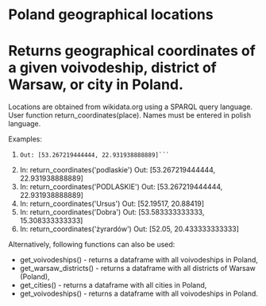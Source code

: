# Poland geographical locations
Returns geographical coordinates of a given voivodeship, district of Warsaw, or city in Poland.
==============

Locations are obtained from wikidata.org using a SPARQL query language.
User function return_coordinates(place). 
Names must be entered in polish language.

Examples:
1. ```In:  return_coordinates('województwo podlaskie')
   Out: [53.267219444444, 22.931938888889]```
2.
    In:  return_coordinates('podlaskie')
    Out: [53.267219444444, 22.931938888889]
3.
    In:  return_coordinates('PODLASKIE')
    Out: [53.267219444444, 22.931938888889]
4.
    In:  return_coordinates('Ursus')
    Out: [52.19517, 20.88419] 
5.
    In:  return_coordinates('Dobra')
    Out: [53.583333333333, 15.308333333333] 
6.
    In:  return_coordinates('żyrardów')
    Out: [52.05, 20.433333333333]       
    
    
Alternatively, following functions can also be used:
* get_voivodeships() - returns a dataframe with all voivodeships in Poland,
* get_warsaw_districts() - returns a dataframe with all districts of Warsaw (Poland),
* get_cities() - returns a dataframe with all cities in Poland,
* get_voivodeships() - returns a dataframe with all voivodeships in Poland.    
